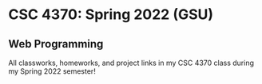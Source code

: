 # CSC 4370: Spring 2022 (GSU)
## Web Programming

All classworks, homeworks, and project links in my CSC 4370 class during my Spring 2022 semester!
